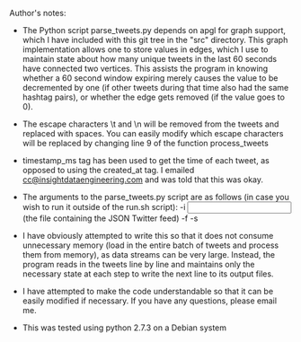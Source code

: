 Author's notes:

- The Python script parse_tweets.py depends on apgl for graph support, which I have included with this git tree in the "src" directory. This graph implementation allows one to store values in edges, which I use to maintain state about how many unique tweets in the last 60 seconds have connected two vertices. This assists the program in knowing whether a 60 second window expiring merely causes the value to be decremented by one (if other tweets during that time also had the same hashtag pairs), or whether the edge gets removed (if the value goes to 0).

- The escape characters \t and \n will be removed from the tweets and replaced with spaces. You can easily modify which escape characters will be replaced by changing line 9 of the function process_tweets

- timestamp_ms tag has been used to get the time of each tweet, as opposed to using the created_at tag. I emailed cc@insightdataengineering.com and was told that this was okay.

- The arguments to the parse_tweets.py script are as follows (in case you wish to run it outside of the run.sh script):
    -i <input file> (the file containing the JSON Twitter feed)
    -f <output file for first feature>
    -s <output file for second feature>

- I have obviously attempted to write this so that it does not consume unnecessary memory (load in the entire batch of tweets and process them from memory), as data streams can be very large. Instead, the program reads in the tweets line by line and maintains only the necessary state at each step to write the next line to its output files.

- I have attempted to make the code understandable so that it can be easily modified if necessary. If you have any questions, please email me.

- This was tested using python 2.7.3 on a Debian system
